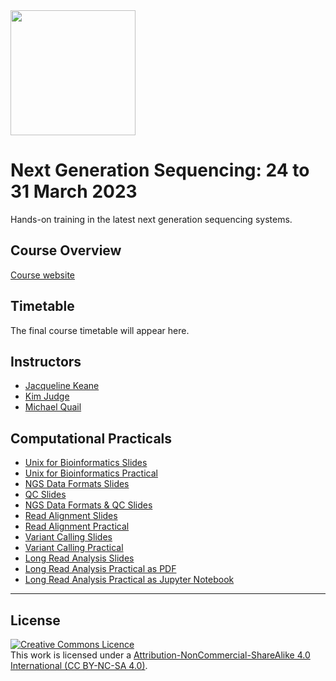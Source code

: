 <img src="https://coursesandconferences.wellcomeconnectingscience.org/wp-content/themes/wcc_courses_and_conferences/dist/assets/svg/logo.svg" width="200" height="200">

# Next Generation Sequencing: 24 to 31 March 2023
Hands-on training in the latest next generation sequencing systems.

## Course Overview

[Course website](https://coursesandconferences.wellcomeconnectingscience.org/event/next-generation-sequencing-20230324/)

## Timetable

The final course timetable will appear here.

## Instructors

- [Jacqueline Keane](https://www.sanger.ac.uk/person/keane-jacqueline/)
- [Kim Judge](https://www.sanger.ac.uk/person/judge-kim/)
- [Michael Quail](https://www.sanger.ac.uk/person/quail-michael-andrew/)

## Computational Practicals

- [Unix for Bioinformatics Slides](https://github.com/WCSCourses/NGS23/blob/main/Modules/Unix_for_Bioinformatics/linux_slides.pdf)
- [Unix for Bioinformatics Practical](https://github.com/WCSCourses/NGS23/blob/main/Modules/Unix_for_Bioinformatics/linux_practical.pdf)
- [NGS Data Formats Slides](https://github.com/WCSCourses/NGS23/blob/main/Modules/NGS_Data_Formats_and_QC/data_formats_slides.pdf)
- [QC Slides](https://github.com/WCSCourses/NGS23/blob/main/Modules/NGS_Data_Formats_and_QC/qc_slides.pdf)
- [NGS Data Formats & QC Slides](https://github.com/WCSCourses/NGS23/blob/main/Modules/NGS_Data_Formats_and_QC/data_formats_practical.pdf)
- [Read Alignment Slides](https://github.com/WCSCourses/NGS23/blob/main/Modules/Read_Alignment/NGS-2023-Alignment.pdf)
- [Read Alignment Practical](https://github.com/WCSCourses/NGS23/blob/main/Modules/Read_Alignment/read_alignment_practical.pdf)
- [Variant Calling Slides](https://github.com/WCSCourses/NGS23/blob/main/Modules/Variant_Calling/variant-calling-talk.pdf)
- [Variant Calling Practical](https://github.com/WCSCourses/NGS23/blob/main/Modules/Variant_Calling/variant_calling_practical.pdf)
- [Long Read Analysis Slides](https://github.com/WCSCourses/NGS23/blob/main/Modules/Long_Read_Analysis/Oxford_Nanopore_2023_plus_analysis.pdf)
- [Long Read Analysis Practical as PDF](https://github.com/WCSCourses/NGS23/blob/main/Modules/Long_Read_Analysis/WCS%20Intro%20to%20NGS%20Oxford%20Nanopore%20Analysis%20session.pdf)
- [Long Read Analysis Practical as Jupyter Notebook](https://github.com/WCSCourses/NGS23/blob/main/Modules/Long_Read_Analysis/WCS%20Intro%20to%20NGS%20Oxford%20Nanopore%20Analysis%20session.ipynb)

******
## License
<a rel="license" href="http://creativecommons.org/licenses/by/4.0/"><img alt="Creative Commons Licence" style="border-width:0" src="https://i.creativecommons.org/l/by-nc-sa/4.0/88x31.png" /></a><br />This work is licensed under a <a rel="license" href="https://creativecommons.org/licenses/by-nc-sa/4.0/">Attribution-NonCommercial-ShareAlike 4.0 International (CC BY-NC-SA 4.0)</a>.
